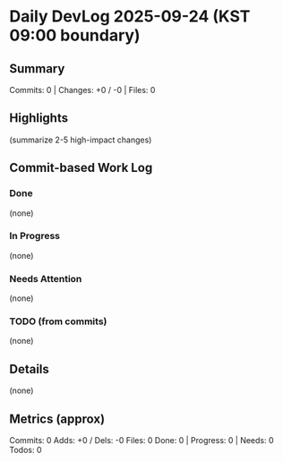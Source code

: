 ﻿# Daily DevLog 2025-09-24 (KST 09:00 boundary)

## Summary
Commits: 0 | Changes: +0 / -0 | Files: 0

## Highlights
(summarize 2-5 high-impact changes)

## Commit-based Work Log
### Done
(none)

### In Progress
(none)

### Needs Attention
(none)

### TODO (from commits)
(none)

## Details
(none)

## Metrics (approx)
Commits: 0
Adds: +0 / Dels: -0
Files: 0
Done: 0 | Progress: 0 | Needs: 0
Todos: 0
